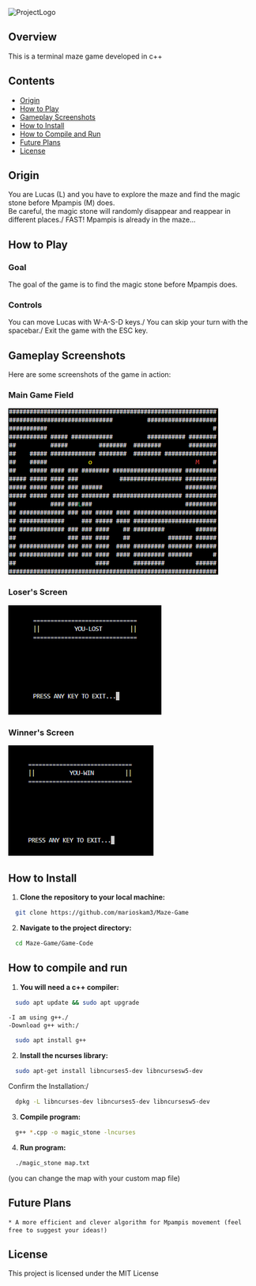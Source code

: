 ![ProjectLogo](/Logo-&-Screenshots/Maze-Game.png)

## Overview

This is a terminal maze game developed in c++

## Contents

- [Origin](#Origin)
- [How to Play](#How-to-play)
- [Gameplay Screenshots](#Gameplay-Screenshots)
- [How to Install](#How-to-Install)
- [How to Compile and Run](How-to-Compile-and-Run)
- [Future Plans](#Future-Plans)
- [License](#License)


## Origin

You are Lucas (L) and you have to explore the maze and find the magic stone before Mpampis (M) does.\
Be careful, the magic stone will randomly disappear and reappear in different places./
FAST! Mpampis is already in the maze...

## How to Play

### Goal

The goal of the game is to find the magic stone before Mpampis does.

### Controls

You can move Lucas with W-A-S-D keys./
You can skip your turn with the spacebar./
Exit the game with the ESC key.


## Gameplay Screenshots

Here are some screenshots of the game in action:

### Main Game Field

![screenshot-1](/Logo-&-Screenshots/Screenshot_1.png)

### Loser's Screen

![screenshot-2](/Logo-&-Screenshots/Screenshot_2.png)

### Winner's Screen

![screenshot-3](/Logo-&-Screenshots/Screenshot_3.png)

## How to Install

1. **Clone the repository to your local machine:**
  ```bash
    git clone https://github.com/marioskam3/Maze-Game
  ```

2. **Navigate to the project directory:**
  ```bash
    cd Maze-Game/Game-Code
  ```

## How to compile and run

1. **You will need a c++ compiler:**

  ```bash
    sudo apt update && sudo apt upgrade
  ```
    -I am using g++./
    -Download g++ with:/
  ```bash
    sudo apt install g++
  ```

2. **Install the ncurses library:**

  ```bash
    sudo apt-get install libncurses5-dev libncursesw5-dev
  ```
  Confirm the Installation:/
  ```bash
    dpkg -L libncurses-dev libncurses5-dev libncursesw5-dev
  ```
  

3. **Compile program:**

  ```bash
    g++ *.cpp -o magic_stone -lncurses
  ```

4. **Run program:**

  ```bash
    ./magic_stone map.txt 
  ```
  (you can change the map with your custom map file)

## Future Plans

    * A more efficient and clever algorithm for Mpampis movement (feel free to suggest your ideas!)

## License

This project is licensed under the MIT License
